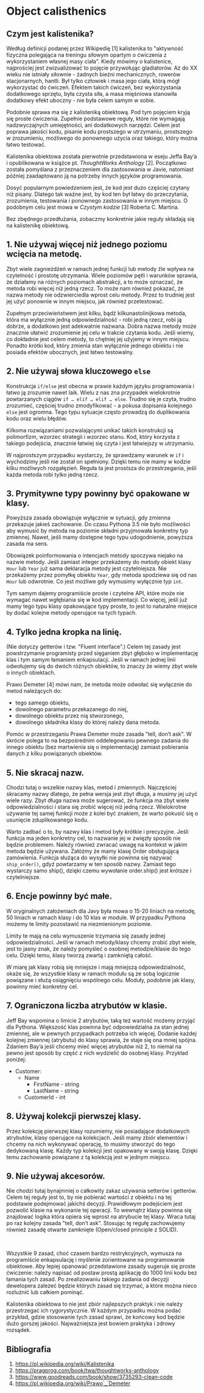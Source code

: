 # Object calisthenics

## Czym jest kalistenika?

Według definicji podanej przez Wikipedię [1] kalistenika to "aktywność fizyczna
polegająca na	 treningu siłowym opartym o ćwiczenia z wykorzystaniem własnej
masy ciała". Kiedy mówimy o kalistenice, najprościej jest zwizualizować
to pojęcie przywołując gladiatorów. Aż do XX wieku nie istniały siłownie -
żadnych bieżni mechanicznych, rowerów stacjonarnych, hantli. Był tylko
człowiek i masa jego ciała, którą mógł wykorzystać do ćwiczeń. Efektem takich
ćwiczeń, bez wykorzystania dodatkowego sprzętu, była czysta siła, a masa
mięśniowa stanowiła dodatkowy efekt uboczny - nie była celem samym w sobie.

Podobnie sprawa ma się z kalisteniką obiektową. Pod tym pojęciem kryją się
proste ćwiczenia. Zupełnie podstawowe reguły, które nie wymagają
nadzwyczajnych umiejętności, ani dodatkowych narzędzi. Celem jest poprawa
jakości kodu, pisanie kodu prostszego w utrzymaniu, prostszego w zrozumieniu,
możliwego do ponownego użycia oraz takiego, który można łatwo testować.

Kalistenika obiektowa została pierwotnie przedstawiona w eseju Jeffa Bay’a
i opublikowana w książce pt. *ThoughtWorks Anthology* [2]. Początkowo została
pomyślana z przeznaczeniem dla zastosowania w Javie, natomiast później
zaadaptowano ją na potrzeby innych języków programowania.

Dosyć popularnym powiedzeniem jest, że kod jest dużo częściej czytany niż
pisany. Dlatego tak ważne jest, by kod ten był łatwy do przeczytania,
zrozumienia, testowania i ponownego zastosowania w innym miejscu. O podobnym
celu jest mowa w *Czystym kodzie* [3] Roberta C. Martina.

Bez zbędnego przedłużania, zobaczmy konkretnie jakie reguły składają się na kalistenikę obiektową.

## 1. Nie używaj więcej niż jednego poziomu wcięcia na metodę.

Zbyt wiele zagnieżdżeń w ramach jednej funkcji lub metody źle wpływa na
czytelność i prostotę utrzymania. Wiele poziomów pętli i warunków sprawia, że
działamy na różnych poziomach abstrakcji, a to może oznaczać, że metoda robi
więcej niż jedną rzecz. To może nam również pokazać, że nazwa metody nie
odzwierciedla wprost celu metody. Przez to trudniej jest jej użyć ponownie
w innym miejscu, jak również przetestować.

Zupełnym przeciwieństwem jest kilku, bądź kilkunastolinijkowa metoda, która
ma wyłącznie jedną odpowiedzialność - robi jedną rzecz, robi ją dobrze,
a dodatkowo jest adekwatnie nazwana. Dobra nazwa metody może znacznie ułatwić
zrozumienie jej celu w trakcie czytania kodu. Jeśli wiemy, co dokładnie jest
celem metody, to chętniej jej użyjemy w innym miejscu. Ponadto krótki kod,
który zmienia stan wyłącznie jednego obiektu i nie posiada efektów ubocznych,
jest łatwo testowalny.

## 2. Nie używaj słowa kluczowego `else`

Konstrukcja `if/else` jest obecna w prawie każdym języku programowania
i łatwo ją zrozumie nawet laik. Wielu z nas zna przypadek wielokrotnie
powtarzanych ciągów `if … elif … elif … else`. Trudno się je czyta, trudno
zrozumieć, częściej trudno zmodyfikować - a pokusa dopisania kolejnego `else`
jest ogromna. Tego typu sytuacje często prowadzą do duplikowania kodu oraz
wielu błędów.

Kilkoma rozwiązaniami pozwalającymi unikać takich konstrukcji są polimorfizm,
wzorzec strategii i wzorzec stanu. Kod, który korzysta z takiego podejścia,
znacznie łatwiej się czyta i jest łatwiejszy w utrzymaniu.

W najprostszym przypadku wystarczy, że sprawdzamy warunek w `if` i wychodzimy
jeśli nie został on spełniony. Dzięki temu nie mamy w kodzie kilku możliwych
rozgałęzień. Reguła ta jest prostsza do przestrzegania, jeśli każda metoda
robi tylko jedną rzecz.

## 3. Prymitywne typy powinny być opakowane w klasy.

Powyższa zasada obowiązuje wyłącznie w sytuacji, gdy zmienna przekazuje
jakieś zachowanie. Do czasu Pythona 3.5 nie było możliwości aby wymusić by
metoda na poziomie składni przyjmowała konkretny typ zmiennej. Nawet, jeśli
mamy dostępne tego typu udogodnienie, powyższa zasada ma sens.

Obowiązek poinformowania o intencjach metody spoczywa niejako na nazwie
metody. Jeśli zamiast integer przekażemy do metody obiekt klasy `Hour` lub
`Year` już sama deklaracja metody jest czytelniejsza. Nie przekażemy przez
pomyłkę obiektu `Year`, gdy metoda spodziewa się od nas `Hour` lub odwrotnie.
Co jest możliwe gdy wymusimy wyłącznie typ `int`.

Tym samym dajemy programiście proste i czytelne API, które może nie wymagać
nawet wgłębiania się w kod implementacji. Co więcej, jeśli już mamy tego typu
klasy opakowujące typy proste, to jest to naturalne miejsce by dodać kolejne
metody operujące na tych typach.

## 4. Tylko jedna kropka na linię.

(Nie dotyczy getterów i tzw. "Fluent interface".)
Celem tej zasady jest powstrzymanie programisty przed sięganiem zbyt głęboko
w implementację klas i tym samym łamaniem enkapsulacji. Jeśli w ramach jednej
linii odwołujemy się do dwóch różnych obiektów, to znaczy że wiemy zbyt wiele
o innych obiektach.

Prawo Demeter [4] mówi nam, że metoda może odwołać się wyłącznie do metod należących do:
* tego samego obiektu,
* dowolnego parametru przekazanego do niej,
* dowolnego obiektu przez nią stworzonego,
* dowolnego składnika klasy do której należy dana metoda.

Pomóc w przestrzeganiu Prawa Demeter może zasada "tell, don’t ask". W skrócie
polega to na bezpośrednim oddelegowaniu pewnego zadania do innego obiektu (bez
martwienia się o implementację) zamiast pobierania danych z kilku powiązanych obiektów.

## 5. Nie skracaj nazw.

Chodzi tutaj o wszelkie nazwy klas, metod i zmiennych. Najczęściej skracamy
nazwy dlatego, że pełna wersja jest zbyt długa, a musimy jej użyć wiele razy.
Zbyt długa nazwa może sugerować, że funkcja ma zbyt wiele odpowiedzialności
i stara się zrobić więcej niż jedną rzecz. Wielokrotne używanie tej samej
funkcji może z kolei być znakiem, że warto pokusić się o usunięcie
zduplikowanego kodu.

Warto zadbać o to, by nazwy klas i metod były krótkie i precyzyjne. Jeśli
funkcja ma jeden konkretny cel, to nazwanie jej w zwięzły sposób nie będzie
problemem. Należy również zwracać uwagę na kontekst w jakim metoda będzie
używana. Załóżmy że mamy klasę Order obsługującą zamówienia. Funkcja służąca
do wysyłki nie powinna się nazywać `ship_order()`, gdyż powtarzamy w ten
sposób nazwy. Zamiast tego wystarczy samo ship(), dzięki czemu wywołanie
order.ship() jest krótsze i czytelniejsze.

## 6. Encje powinny być małe.

W oryginalnych założeniach dla Javy była mowa o 15-20 liniach na metodę,
50 liniach w ramach klasy i do 10 klas w module. W przypadku Pythona możemy
te limity pozostawić na niezmienionym poziomie.

Limity te mają na celu wymuszenie trzymania się zasady jednej
odpowiedzialności. Jeśli w ramach metody/klasy chcemy zrobić zbyt wiele, jest
to jasny znak, że należy pomyśleć o osobnej metodzie/klasie do tego celu.
Dzięki temu, klasy tworzą zwartą i zamkniętą całość.

W miarę jak klasy robią się mniejsze i mają mniejszą odpowiedzialność, okaże
się, że wszystkie klasy w ramach modułu są ze sobą logicznie powiązane i służą
osiągnięciu wspólnego celu. Moduły, podobnie jak klasy, powinny mieć konkretny cel.

## 7. Ograniczona liczba atrybutów w klasie.

Jeff Bay wspomina o limicie 2 atrybutów, taką też wartość możemy przyjąć dla
Pythona. Większość klas powinna być odpowiedzialna za stan jednej zmiennej,
ale w pewnych przypadkach potrzeba ich więcej. Dodanie każdej kolejnej
zmiennej (atrybutu) do klasy sprawia, że staje się ona mniej spójna. Zdaniem
Bay’a jeśli chcemy mieć więcej atrybutów niż 2, to niemal na pewno jest sposób
by część z nich wydzielić do osobnej klasy. Przykład poniżej:

 * Customer:
   * Name
     * FirstName - string
     * LastName - string
   * CustomerId - int

## 8. Używaj kolekcji pierwszej klasy.
Przez kolekcję pierwszej klasy rozumiemy, nie posiadające dodatkowych
atrybutów, klasy operujące na kolekcjach. Jeśli mamy zbiór elementów i chcemy
na nich wykonywać operację, to musimy stworzyć do tego dedykowaną klasę. Każdy
typ kolekcji jest opakowany w swoją klasę. Dzięki temu zachowanie powiązane
z tą kolekcją jest w jednym miejscu.

## 9. Nie używaj akcesorów.

Nie chodzi tutaj bynajmniej o całkowity zakaz używania setterów i getterów.
Celem tej reguły jest to, by nie pobierać wartości z obiektu i na tej
podstawie podejmować jakichś decyzji. Prawidłowym podejściem jest pozwolić
klasie na wykonanie tej operacji. To wewnątrz klasy powinna się znajdować
logika która opiera się wprost na atrybucie tej klasy. Wraca tutaj po raz
kolejny zasada "tell, don’t ask". Stosując tę regułę zachowujemy również
zasadę otwarte zamknięte (Open/closed principle z SOLID).

&nbsp;

Wszystkie 9 zasad, choć czasem bardzo restrykcyjnych, wymusza na programiście
enkapsulację i myślenie zorientowane na programowanie obiektowe. Aby lepiej
opanować przedstawione zasady sugeruje się proste ćwiczenie: należy napisać
od postaw prostą aplikację do 1000 linii kodu bez łamania tych zasad.
Po zrealizowaniu takiego zadania od decyzji dewelopera zależeć będzie których
zasad się trzymać, a które można nieco rozluźnić lub całkiem pominąć.

Kalistenika obiektowa to nie jest zbiór najlepszych praktyk i nie należy
przestrzegać ich rygorystycznie. W każdym przypadku można podać przykład,
gdzie stosowanie tych zasad sprawi, że końcowy kod będzie dużo gorszej
jakości. Najważniejsza jest bowiem praktyka i zdrowy rozsądek.

## Bibliografia

1. https://pl.wikipedia.org/wiki/Kalistenika
2. https://pragprog.com/book/twa/thoughtworks-anthology
3. https://www.goodreads.com/book/show/3735293-clean-code
4. https://pl.wikipedia.org/wiki/Prawo`_`Demeter
